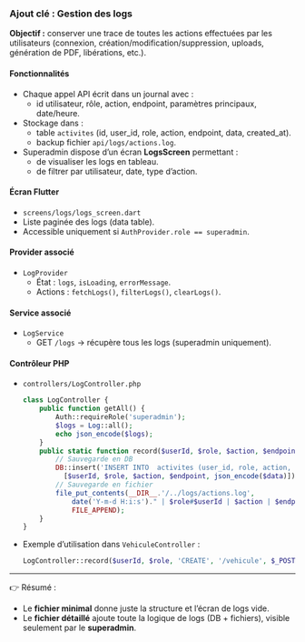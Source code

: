 
### Ajout clé : Gestion des logs
**Objectif :** conserver une trace de toutes les actions effectuées par les utilisateurs (connexion, création/modification/suppression, uploads, génération de PDF, libérations, etc.).

#### Fonctionnalités
- Chaque appel API écrit dans un journal avec :
  - id utilisateur, rôle, action, endpoint, paramètres principaux, date/heure.
- Stockage dans :
  - table `activites` (id, user_id, role, action, endpoint, data, created_at).
  - backup fichier `api/logs/actions.log`.
- Superadmin dispose d’un écran **LogsScreen** permettant :
  - de visualiser les logs en tableau.
  - de filtrer par utilisateur, date, type d’action.

#### Écran Flutter
- `screens/logs/logs_screen.dart`
- Liste paginée des logs (data table).
- Accessible uniquement si `AuthProvider.role == superadmin`.

#### Provider associé
- `LogProvider`
  - État : `logs`, `isLoading`, `errorMessage`.
  - Actions : `fetchLogs()`, `filterLogs()`, `clearLogs()`.

#### Service associé
- `LogService`
  - GET `/logs` → récupère tous les logs (superadmin uniquement).

#### Contrôleur PHP
- `controllers/LogController.php`
  ```php
  class LogController {
      public function getAll() {
          Auth::requireRole('superadmin');
          $logs = Log::all();
          echo json_encode($logs);
      }
      public static function record($userId, $role, $action, $endpoint, $data = []) {
          // Sauvegarde en DB
          DB::insert('INSERT INTO  activites (user_id, role, action, endpoint, data) VALUES (?, ?, ?, ?, ?)',
            [$userId, $role, $action, $endpoint, json_encode($data)]);
          // Sauvegarde en fichier
          file_put_contents(__DIR__.'/../logs/actions.log',
              date('Y-m-d H:i:s')." | $role#$userId | $action | $endpoint | ".json_encode($data)."\n",
              FILE_APPEND);
      }
  }
  ```
- Exemple d’utilisation dans `VehiculeController` :
  ```php
  LogController::record($userId, $role, 'CREATE', '/vehicule', $_POST);
  ```

---

👉 Résumé :
- Le **fichier minimal** donne juste la structure et l’écran de logs vide.
- Le **fichier détaillé** ajoute toute la logique de logs (DB + fichiers), visible seulement par le **superadmin**.

